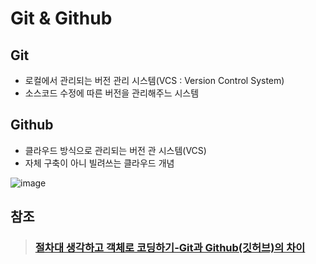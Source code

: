 # Git & Github

## Git
- 로컬에서 관리되는 버전 관리 시스템(VCS : Version Control System)
- 소스코드 수정에 따른 버전을 관리해주느 시스템

## Github
- 클라우드 방식으로 관리되는 버전 관 시스템(VCS)
- 자체 구축이 아니 빌려쓰는 클라우드 개념

![image](https://user-images.githubusercontent.com/65120581/126859934-eabf36c9-b6f0-4178-9258-4eef955d1258.png)





## 참조
>### [절차대 생각하고 객체로 코딩하기-Git과 Github(깃허브)의 차이](https://codevang.tistory.com/217)
